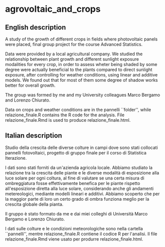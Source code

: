 # agrovoltaic_and_crops

## English description

A study of the growth of different crops in fields where photovoltaic panels were placed, final group project for the course Advanced Statistics.

Data were provided by a local agricultural company. We studied the relationship between plant growth and different sunlight exposure modalities for every crop, in order to assess wheter being shaded by some degree were actually beneficial to the plants compared to direct sunlight exposure, after controlling for weather conditions, using linear and additive models. We found out that for most of them some degree of shadow works better for overall growth.

The group was formed by me and my University colleagues Marco Bergamo and Lorenzo Chiurato.

Data on crops and weather conditions are in the pannelli ``folder'', while relazione_finale.R contains the R code for the analysis. File relazione_finale.Rmd is used to produce relazione_finale.html.

## Italian description

Studio della crescita delle diverse colture in campi dove sono stati collocati pannelli fotovoltaici, progetto di gruppo finale per il corso di Statistica Iterazione.

I dati sono stati forniti da un'azienda agricola locale. Abbiamo studiato la relazione tra la crescita delle piante e le diverse modalità di esposizione alla luce solare per ogni coltura, al fine di valutare se una certa misura di ombreggiatura fosse effettivamente benefica per le piante rispetto all'esposizione diretta alla luce solare, considerando anche gli andamenti metereologici, mediante modelli lineari e additivi. Abbiamo scoperto che per la maggior parte di loro un certo grado di ombra funziona meglio per la crescita globale della pianta.

Il gruppo è stato formato da me e dai miei colleghi di Università Marco Bergamo e Lorenzo Chiurato.

I dati sulle colture e le condizioni meteorologiche sono nella cartella ``pannelli'', mentre relazione_finale.R contiene il codice R per l'analisi. Il file relazione_finale.Rmd viene usato per produrre relazione_finale.html.
